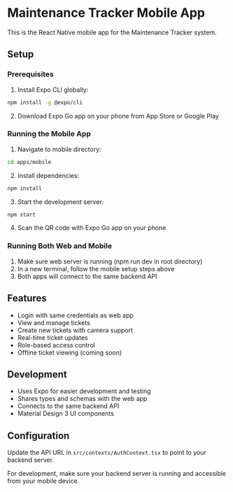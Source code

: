 # Maintenance Tracker Mobile App

This is the React Native mobile app for the Maintenance Tracker system.

## Setup

### Prerequisites
1. Install Expo CLI globally:
```bash
npm install -g @expo/cli
```

2. Download Expo Go app on your phone from App Store or Google Play

### Running the Mobile App
1. Navigate to mobile directory:
```bash
cd apps/mobile
```

2. Install dependencies:
```bash
npm install
```

3. Start the development server:
```bash
npm start
```

4. Scan the QR code with Expo Go app on your phone

### Running Both Web and Mobile
1. Make sure web server is running (npm run dev in root directory)
2. In a new terminal, follow the mobile setup steps above
3. Both apps will connect to the same backend API

## Features

- Login with same credentials as web app
- View and manage tickets
- Create new tickets with camera support
- Real-time ticket updates
- Role-based access control
- Offline ticket viewing (coming soon)

## Development

- Uses Expo for easier development and testing
- Shares types and schemas with the web app
- Connects to the same backend API
- Material Design 3 UI components

## Configuration

Update the API URL in `src/contexts/AuthContext.tsx` to point to your backend server.

For development, make sure your backend server is running and accessible from your mobile device.
